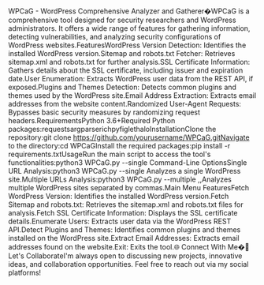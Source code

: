 WPCaG - WordPress Comprehensive Analyzer and Gatherer�WPCaG is a comprehensive tool designed for security researchers and WordPress administrators. It offers a wide range of features for gathering information, detecting vulnerabilities, and analyzing security configurations of WordPress websites.FeaturesWordPress Version Detection: Identifies the installed WordPress version.Sitemap and robots.txt Fetcher: Retrieves sitemap.xml and robots.txt for further analysis.SSL Certificate Information: Gathers details about the SSL certificate, including issuer and expiration date.User Enumeration: Extracts WordPress user data from the REST API, if exposed.Plugins and Themes Detection: Detects common plugins and themes used by the WordPress site.Email Address Extraction: Extracts email addresses from the website content.Randomized User-Agent Requests: Bypasses basic security measures by randomizing request headers.RequirementsPython 3.6+Required Python packages:requestsargparserichpyfiglethaloInstallationClone the repository:git clone https://github.com/yourusername/WPCaG.gitNavigate to the directory:cd WPCaGInstall the required packages:pip install -r requirements.txtUsageRun the main script to access the tool's functionalities:python3 WPCaG.py --single <URL>Command-Line OptionsSingle URL Analysis:python3 WPCaG.py --single <URL>Analyzes a single WordPress site.Multiple URLs Analysis:python3 WPCaG.py --multiple <URL1>,<URL2>,<URL3>Analyzes multiple WordPress sites separated by commas.Main Menu FeaturesFetch WordPress Version: Identifies the installed WordPress version.Fetch Sitemap and robots.txt: Retrieves the sitemap.xml and robots.txt files for analysis.Fetch SSL Certificate Information: Displays the SSL certificate details.Enumerate Users: Extracts user data via the WordPress REST API.Detect Plugins and Themes: Identifies common plugins and themes installed on the WordPress site.Extract Email Addresses: Extracts email addresses found on the website.Exit: Exits the tool.🌐 Connect With Me�🧠 Let's CollaborateI'm always open to discussing new projects, innovative ideas, and collaboration opportunities. Feel free to reach out via my social platforms!
